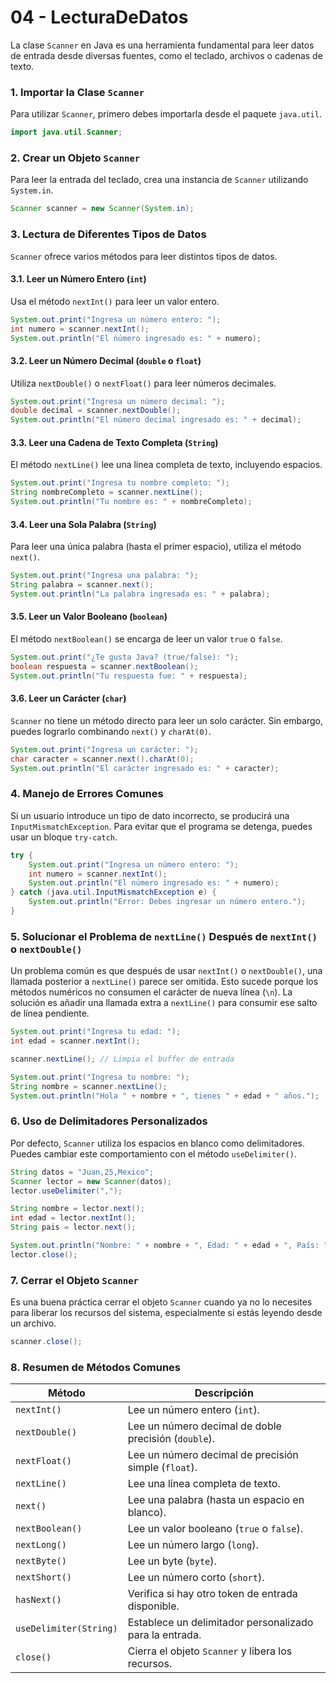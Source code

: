 # 04 - LecturaDeDatos

La clase `Scanner` en Java es una herramienta fundamental para leer datos de entrada desde diversas fuentes, como el teclado, archivos o cadenas de texto.

### 1. Importar la Clase `Scanner`

Para utilizar `Scanner`, primero debes importarla desde el paquete `java.util`.

```java
import java.util.Scanner;
```

### 2. Crear un Objeto `Scanner`

Para leer la entrada del teclado, crea una instancia de `Scanner` utilizando `System.in`.

```java
Scanner scanner = new Scanner(System.in);
```

### 3. Lectura de Diferentes Tipos de Datos

`Scanner` ofrece varios métodos para leer distintos tipos de datos.

#### 3.1. Leer un Número Entero (`int`)

Usa el método `nextInt()` para leer un valor entero.

```java
System.out.print("Ingresa un número entero: ");
int numero = scanner.nextInt();
System.out.println("El número ingresado es: " + numero);
```

#### 3.2. Leer un Número Decimal (`double` o `float`)

Utiliza `nextDouble()` o `nextFloat()` para leer números decimales.

```java
System.out.print("Ingresa un número decimal: ");
double decimal = scanner.nextDouble();
System.out.println("El número decimal ingresado es: " + decimal);
```

#### 3.3. Leer una Cadena de Texto Completa (`String`)

El método `nextLine()` lee una línea completa de texto, incluyendo espacios.

```java
System.out.print("Ingresa tu nombre completo: ");
String nombreCompleto = scanner.nextLine();
System.out.println("Tu nombre es: " + nombreCompleto);
```

#### 3.4. Leer una Sola Palabra (`String`)

Para leer una única palabra (hasta el primer espacio), utiliza el método `next()`.

```java
System.out.print("Ingresa una palabra: ");
String palabra = scanner.next();
System.out.println("La palabra ingresada es: " + palabra);
```

#### 3.5. Leer un Valor Booleano (`boolean`)

El método `nextBoolean()` se encarga de leer un valor `true` o `false`.

```java
System.out.print("¿Te gusta Java? (true/false): ");
boolean respuesta = scanner.nextBoolean();
System.out.println("Tu respuesta fue: " + respuesta);
```

#### 3.6. Leer un Carácter (`char`)

`Scanner` no tiene un método directo para leer un solo carácter. Sin embargo, puedes lograrlo combinando `next()` y `charAt(0)`.

```java
System.out.print("Ingresa un carácter: ");
char caracter = scanner.next().charAt(0);
System.out.println("El carácter ingresado es: " + caracter);
```

### 4. Manejo de Errores Comunes

Si un usuario introduce un tipo de dato incorrecto, se producirá una `InputMismatchException`. Para evitar que el programa se detenga, puedes usar un bloque `try-catch`.

```java
try {
    System.out.print("Ingresa un número entero: ");
    int numero = scanner.nextInt();
    System.out.println("El número ingresado es: " + numero);
} catch (java.util.InputMismatchException e) {
    System.out.println("Error: Debes ingresar un número entero.");
}
```

### 5. Solucionar el Problema de `nextLine()` Después de `nextInt()` o `nextDouble()`

Un problema común es que después de usar `nextInt()` o `nextDouble()`, una llamada posterior a `nextLine()` parece ser omitida. Esto sucede porque los métodos numéricos no consumen el carácter de nueva línea (`\n`). La solución es añadir una llamada extra a `nextLine()` para consumir ese salto de línea pendiente.

```java
System.out.print("Ingresa tu edad: ");
int edad = scanner.nextInt();

scanner.nextLine(); // Limpia el buffer de entrada

System.out.print("Ingresa tu nombre: ");
String nombre = scanner.nextLine();
System.out.println("Hola " + nombre + ", tienes " + edad + " años.");
```

### 6. Uso de Delimitadores Personalizados

Por defecto, `Scanner` utiliza los espacios en blanco como delimitadores. Puedes cambiar este comportamiento con el método `useDelimiter()`.

```java
String datos = "Juan,25,Mexico";
Scanner lector = new Scanner(datos);
lector.useDelimiter(",");

String nombre = lector.next();
int edad = lector.nextInt();
String pais = lector.next();

System.out.println("Nombre: " + nombre + ", Edad: " + edad + ", País: " + pais);
lector.close();
```

### 7. Cerrar el Objeto `Scanner`

Es una buena práctica cerrar el objeto `Scanner` cuando ya no lo necesites para liberar los recursos del sistema, especialmente si estás leyendo desde un archivo.

```java
scanner.close();
```

### 8. Resumen de Métodos Comunes

| Método                | Descripción                                        |
| --------------------- | -------------------------------------------------- |
| `nextInt()`           | Lee un número entero (`int`).                      |
| `nextDouble()`        | Lee un número decimal de doble precisión (`double`). |
| `nextFloat()`         | Lee un número decimal de precisión simple (`float`). |
| `nextLine()`          | Lee una línea completa de texto.                   |
| `next()`              | Lee una palabra (hasta un espacio en blanco).      |
| `nextBoolean()`       | Lee un valor booleano (`true` o `false`).          |
| `nextLong()`          | Lee un número largo (`long`).                      |
| `nextByte()`          | Lee un byte (`byte`).                              |
| `nextShort()`         | Lee un número corto (`short`).                     |
| `hasNext()`           | Verifica si hay otro token de entrada disponible.  |
| `useDelimiter(String)`| Establece un delimitador personalizado para la entrada. |
| `close()`             | Cierra el objeto `Scanner` y libera los recursos.  |

